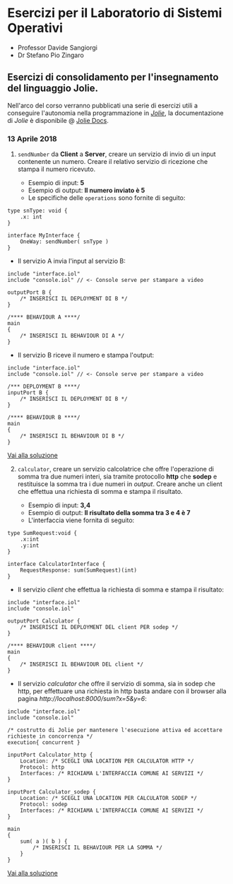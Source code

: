 # Esercizi per il Laboratorio di Sistemi Operativi
- Professor Davide Sangiorgi
- Dr Stefano Pio Zingaro

## Esercizi di consolidamento per l'insegnamento del linguaggio Jolie.
Nell'arco del corso verranno pubblicati una serie di esercizi utili a conseguire l'autonomia nella programmazione in *[Jolie](http://jolie-lang.org)*, la documentazione di *Jolie* è disponibile @ [Jolie Docs](https://docs.jolie-lang.org/).

### 13 Aprile 2018
1) `sendNumber` da **Client** a **Server**, creare un servizio di invio di un input contenente un numero. Creare il relativo servizio di ricezione che stampa il numero ricevuto.

   - Esempio di input: **5**
   - Esempio di output: **Il numero inviato è 5**
   - Le specifiche delle `operations` sono fornite di seguito:

```jolie
type snType: void {
    .x: int
}

interface MyInterface {
    OneWay: sendNumber( snType )
}
```

   -  Il servizio A invia l'input al servizio B:

```jolie
include "interface.iol"
include "console.iol" // <- Console serve per stampare a video

outputPort B {
    /* INSERISCI IL DEPLOYMENT DI B */
}

/**** BEHAVIOUR A ****/
main
{
    /* INSERISCI IL BEHAVIOUR DI A */
}
```

   - Il servizio B riceve il numero e stampa l'output:
 
```jolie
include "interface.iol"
include "console.iol" // <- Console serve per stampare a video

/*** DEPLOYMENT B ****/
inputPort B {
    /* INSERISCI IL DEPLOYMENT DI B */
}

/**** BEHAVIOUR B ****/
main
{
    /* INSERISCI IL BEHAVIOUR DI B */
}
```

[Vai alla soluzione](002_examples/client_server)

2) `calculator`, creare un servizio calcolatrice che offre l'operazione di somma tra due numeri interi, sia tramite protocollo **http** che **sodep** e restituisce la somma tra i due numeri in *output*. Creare anche un client che effettua una richiesta di somma e stampa il risultato. 

   - Esempio di input: **3,4** 
   - Esempio di output: **Il risultato della somma tra 3 e 4 è 7**
   - L'interfaccia viene fornita di seguito:

```jolie
type SumRequest:void {
    .x:int
    .y:int
}

interface CalculatorInterface {
    RequestResponse: sum(SumRequest)(int)
}
```

   - Il servizio *client* che effettua la richiesta di somma e stampa il risultato:

```jolie
include "interface.iol"
include "console.iol"

outputPort Calculator {
    /* INSERISCI IL DEPLOYMENT DEL client PER sodep */
}

/**** BEHAVIOUR client ****/
main
{
    /* INSERISCI IL BEHAVIOUR DEL client */
}
```

   - Il servizio *calculator* che offre il servizio di somma, sia in sodep che http, per effettuare una richiesta in http basta andare con il browser alla pagina *http://localhost:8000/sum?x=5&y=6*:

```jolie
include "interface.iol"
include "console.iol"

/* costrutto di Jolie per mantenere l'esecuzione attiva ed accettare richieste in concorrenza */
execution{ concurrent } 

inputPort Calculator_http {
    Location: /* SCEGLI UNA LOCATION PER CALCULATOR HTTP */
    Protocol: http
    Interfaces: /* RICHIAMA L'INTERFACCIA COMUNE AI SERVIZI */
}

inputPort Calculator_sodep {
    Location: /* SCEGLI UNA LOCATION PER CALCULATOR SODEP */
    Protocol: sodep
    Interfaces: /* RICHIAMA L'INTERFACCIA COMUNE AI SERVIZI */
}

main
{
    sum( a )( b ) {
        /* INSERISCI IL BEHAVIOUR PER LA SOMMA */
    }
}
```
[Vai alla soluzione](002_examples/calculator)
